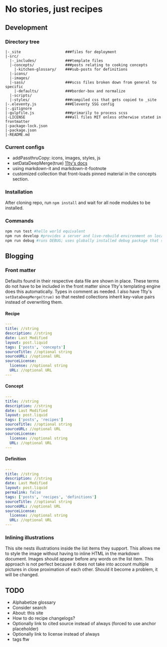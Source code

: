 # No stories, just recipes

## Development

### Directory tree

```plaintext
|-_site                    ###files for deployment
|-src/
  |-_includes/             ###template files
  |-concepts/              ###posts relating to cooking concepts
    |-kitchen-glossary/    ###sub-posts for definitions
  |-icons/
  |-images/
  |-sass/                  ###scss files broken down from general to specific
    |-defaults/            ###border-box and normalize
  |-scripts/
  |-styles/                ###compiled css that gets copied to _site
|-.eleventy.js             ###Eleventy SSG config
|-.gitignore
|-gulpfile.js              ###primarily to process scss
|-LICENSE                  ###all files MIT onless otherwise stated in frontmatter
|-package-lock.json
|-package.json
|-README.md
```

### Current configs

- addPassthruCopy: icons, images, styles, js
- setDataDeepMerge(true) [11ty's docs](https://www.11ty.dev/docs/data-deep-merge/)
- using markdown-it and markdown-it-footnote
- customized collection that front-loads pinned material in the concepts section.

### Installation

After cloning repo, run `npm install` and wait for all node modules to be installed.

### Commands

```bash
npm run test #hello world equivalent
npm run develop #provides a server and live-rebuild environment on localhost:8080
npm run debug #runs DEBUG; uses globally installed debug package that spits out diagnostic info on the build process and any errors encountered
```

## Blogging

### Front matter

Defaults found in their respective data file are shown in place. These terms do not have to be included in the front matter since 11ty's templating engine does this automatically. Types in comment as needed. I also have 11ty's `setDataDeepMerge(true)` so that nested collections inherit key-value pairs instead of overwriting them.

#### Recipe

```yaml
---
title: //string
description: //string
date: Last Modified
layout: post.liquid
tags: ['posts', 'concepts']
sourceTitle: //optional string
sourceURL: //optional URL
sourceLicense:
  license: //optional string
  URL: //optional URL
---

```

#### Concept

```yaml
---
title: //string
description: //string
date: Last Modified
layout: post.liquid
tags: ['posts', 'recipes']
sourceTitle: //optional string
sourceURL: //optional URL
sourceLicense:
  license: //optional string
  URL: //optional URL
---

```

#### Definition

```yaml
---
title: //string
description: //string
date: Last Modified
layout: post.liquid
permalink: false
tags: ['posts', 'recipes', 'definitions']
sourceTitle: //optional string
sourceURL: //optional URL
sourceLicense:
  license: //optional string
  URL: //optional URL
---

```

### Inlining illustrations

This site nests illustrations inside the list items they support. This allows me to style the image without having to inline HTML in the markdown document. Images should appear before any words on the list item. This approach is not perfect because it does not take into account multiple pictures in close proximation of each other. Should it become a problem, it will be changed.

## TODO

- Alphabetize glossary
- Consider search
- About: this site
- How to do recipe changelogs?
- Optionally link to cited source instead of always (forced to use anchor placeholder)
- Optionally link to license instead of always
- tags ftw

